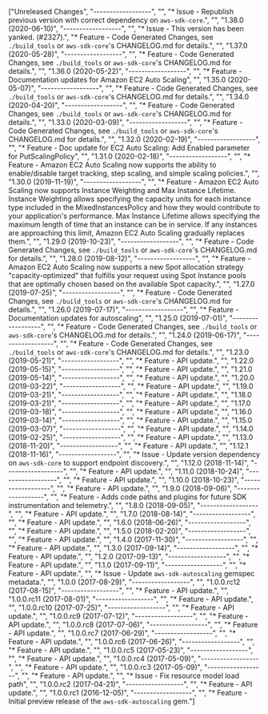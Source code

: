 ["Unreleased Changes", "------------------", "", "* Issue - Republish previous version with correct dependency on `aws-sdk-core`.", "", "1.38.0 (2020-06-10)", "------------------", "", "* Issue - This version has been yanked. (#2327).", "* Feature - Code Generated Changes, see `./build_tools` or `aws-sdk-core`'s CHANGELOG.md for details.", "", "1.37.0 (2020-05-28)", "------------------", "", "* Feature - Code Generated Changes, see `./build_tools` or `aws-sdk-core`'s CHANGELOG.md for details.", "", "1.36.0 (2020-05-22)", "------------------", "", "* Feature - Documentation updates for Amazon EC2 Auto Scaling", "", "1.35.0 (2020-05-07)", "------------------", "", "* Feature - Code Generated Changes, see `./build_tools` or `aws-sdk-core`'s CHANGELOG.md for details.", "", "1.34.0 (2020-04-20)", "------------------", "", "* Feature - Code Generated Changes, see `./build_tools` or `aws-sdk-core`'s CHANGELOG.md for details.", "", "1.33.0 (2020-03-09)", "------------------", "", "* Feature - Code Generated Changes, see `./build_tools` or `aws-sdk-core`'s CHANGELOG.md for details.", "", "1.32.0 (2020-02-19)", "------------------", "", "* Feature - Doc update for EC2 Auto Scaling: Add Enabled parameter for PutScalingPolicy", "", "1.31.0 (2020-02-18)", "------------------", "", "* Feature - Amazon EC2 Auto Scaling now supports the ability to enable/disable target tracking, step scaling, and simple scaling policies.", "", "1.30.0 (2019-11-19)", "------------------", "", "* Feature - Amazon EC2 Auto Scaling now supports Instance Weighting and Max Instance Lifetime. Instance Weighting allows specifying the capacity units for each instance type included in the MixedInstancesPolicy and how they would contribute to your application's performance. Max Instance Lifetime allows specifying the maximum length of time that an instance can be in service. If any instances are approaching this limit, Amazon EC2 Auto Scaling gradually replaces them.", "", "1.29.0 (2019-10-23)", "------------------", "", "* Feature - Code Generated Changes, see `./build_tools` or `aws-sdk-core`'s CHANGELOG.md for details.", "", "1.28.0 (2019-08-12)", "------------------", "", "* Feature - Amazon EC2 Auto Scaling now supports a new Spot allocation strategy \"capacity-optimized\" that fulfills your request using Spot Instance pools that are optimally chosen based on the available Spot capacity.", "", "1.27.0 (2019-07-25)", "------------------", "", "* Feature - Code Generated Changes, see `./build_tools` or `aws-sdk-core`'s CHANGELOG.md for details.", "", "1.26.0 (2019-07-17)", "------------------", "", "* Feature - Documentation updates for autoscaling", "", "1.25.0 (2019-07-01)", "------------------", "", "* Feature - Code Generated Changes, see `./build_tools` or `aws-sdk-core`'s CHANGELOG.md for details.", "", "1.24.0 (2019-06-17)", "------------------", "", "* Feature - Code Generated Changes, see `./build_tools` or `aws-sdk-core`'s CHANGELOG.md for details.", "", "1.23.0 (2019-05-21)", "------------------", "", "* Feature - API update.", "", "1.22.0 (2019-05-15)", "------------------", "", "* Feature - API update.", "", "1.21.0 (2019-05-14)", "------------------", "", "* Feature - API update.", "", "1.20.0 (2019-03-22)", "------------------", "", "* Feature - API update.", "", "1.19.0 (2019-03-21)", "------------------", "", "* Feature - API update.", "", "1.18.0 (2019-03-21)", "------------------", "", "* Feature - API update.", "", "1.17.0 (2019-03-18)", "------------------", "", "* Feature - API update.", "", "1.16.0 (2019-03-14)", "------------------", "", "* Feature - API update.", "", "1.15.0 (2019-03-07)", "------------------", "", "* Feature - API update.", "", "1.14.0 (2019-02-25)", "------------------", "", "* Feature - API update.", "", "1.13.0 (2018-11-20)", "------------------", "", "* Feature - API update.", "", "1.12.1 (2018-11-16)", "------------------", "", "* Issue - Update version dependency on `aws-sdk-core` to support endpoint discovery.", "", "1.12.0 (2018-11-14)", "------------------", "", "* Feature - API update.", "", "1.11.0 (2018-10-24)", "------------------", "", "* Feature - API update.", "", "1.10.0 (2018-10-23)", "------------------", "", "* Feature - API update.", "", "1.9.0 (2018-09-06)", "------------------", "", "* Feature - Adds code paths and plugins for future SDK instrumentation and telemetry.", "", "1.8.0 (2018-09-05)", "------------------", "", "* Feature - API update.", "", "1.7.0 (2018-08-14)", "------------------", "", "* Feature - API update.", "", "1.6.0 (2018-06-26)", "------------------", "", "* Feature - API update.", "", "1.5.0 (2018-02-20)", "------------------", "", "* Feature - API update.", "", "1.4.0 (2017-11-30)", "------------------", "", "* Feature - API update.", "", "1.3.0 (2017-09-14)", "------------------", "", "* Feature - API update.", "", "1.2.0 (2017-09-13)", "------------------", "", "* Feature - API update.", "", "1.1.0 (2017-09-11)", "------------------", "", "* Feature - API update.", "", "* Issue - Update `aws-sdk-autoscaling` gemspec metadata.", "", "1.0.0 (2017-08-29)", "------------------", "", "1.0.0.rc12 (2017-08-15)", "------------------", "", "* Feature - API update.", "", "1.0.0.rc11 (2017-08-01)", "------------------", "", "* Feature - API update.", "", "1.0.0.rc10 (2017-07-25)", "------------------", "", "* Feature - API update.", "", "1.0.0.rc9 (2017-07-12)", "------------------", "", "* Feature - API update.", "", "1.0.0.rc8 (2017-07-06)", "------------------", "", "* Feature - API update.", "", "1.0.0.rc7 (2017-06-29)", "------------------", "", "* Feature - API update.", "", "1.0.0.rc6 (2017-06-26)", "------------------", "", "* Feature - API update.", "", "1.0.0.rc5 (2017-05-23)", "------------------", "", "* Feature - API update.", "", "1.0.0.rc4 (2017-05-09)", "------------------", "", "* Feature - API update.", "", "1.0.0.rc3 (2017-05-09)", "------------------", "", "* Feature - API update.", "", "* Issue - Fix resource model load path", "", "1.0.0.rc2 (2017-04-21)", "------------------", "", "* Feature - API update.", "", "1.0.0.rc1 (2016-12-05)", "------------------", "", "* Feature - Initial preview release of the `aws-sdk-autoscaling` gem."]